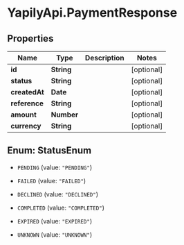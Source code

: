 # YapilyApi.PaymentResponse

## Properties
Name | Type | Description | Notes
------------ | ------------- | ------------- | -------------
**id** | **String** |  | [optional] 
**status** | **String** |  | [optional] 
**createdAt** | **Date** |  | [optional] 
**reference** | **String** |  | [optional] 
**amount** | **Number** |  | [optional] 
**currency** | **String** |  | [optional] 


<a name="StatusEnum"></a>
## Enum: StatusEnum


* `PENDING` (value: `"PENDING"`)

* `FAILED` (value: `"FAILED"`)

* `DECLINED` (value: `"DECLINED"`)

* `COMPLETED` (value: `"COMPLETED"`)

* `EXPIRED` (value: `"EXPIRED"`)

* `UNKNOWN` (value: `"UNKNOWN"`)





